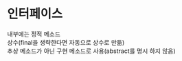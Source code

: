 # 인터페이스

내부에는 정적 메소드 <br>
상수(final을 생략한다면 자동으로 상수로 만듦) <br>
추상 메소드가 아닌 구현 메소드로 사용(abstract를 명시 하지 않음) <br>